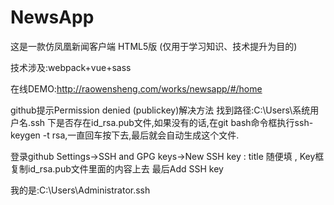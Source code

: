 # NewsApp

这是一款仿凤凰新闻客户端 HTML5版  (仅用于学习知识、技术提升为目的)

技术涉及:webpack+vue+sass

在线DEMO:http://raowensheng.com/works/newsapp/#/home


github提示Permission denied (publickey)解决方法
找到路径:C:\Users\系统用户名\.ssh 下是否存在id_rsa.pub文件,如果没有的话,在git bash命令框执行ssh-keygen -t rsa,一直回车按下去,最后就会自动生成这个文件.

登录github  Settings->SSH and GPG keys->New SSH key : title 随便填 , Key框 复制id_rsa.pub文件里面的内容上去 最后Add SSH key


我的是:C:\Users\Administrator\.ssh
